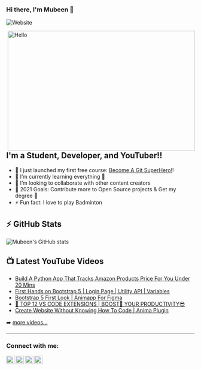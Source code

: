 ### Hi there, I'm Mubeen 👋

![Website](https://img.shields.io/website?down_color=grey&down_message=offline&label=website&logo=brave&style=for-the-badge&up_message=up&url=https%3A%2F%2Fmubeenpatel99.github.io)

<img align="right" alt="Hello" src="https://github.com/mubeenpatel99/mubeenpatel99/media/life.gif?raw=true" width="500" height="320" />

## I'm a Student, Developer, and YouTuber!!

- 🔭 I just launched my first free course: [Become A Git SuperHero!][course]!
- 🌱 I’m currently learning everything 🤣
- 👯 I’m looking to collaborate with other content creators
- 🥅 2021 Goals: Contribute more to Open Source projects & Get my degree 🤣
- ⚡ Fun fact: I love to play Badminton

## :zap: GitHub Stats

![Mubeen's GitHub stats](https://github-readme-stats.vercel.app/api?username=mubeenpatel99&show_icons=true&theme=radical)

## 📺 Latest YouTube Videos

<!-- YOUTUBE:START -->
- [Build A Python App That Tracks Amazon Products Price For You Under 20 Mins](https://www.youtube.com/watch?v=BTzu9hIYYeQ)
- [First Hands on Bootstrap 5 | Login Page | Utility API | Variables](https://www.youtube.com/watch?v=G2gWoeQON_w)
- [Bootstrap 5 First Look | Animapp For Figma](https://www.youtube.com/watch?v=8vMVVEBkv04)
- [📣 TOP 1️2️ VS CODE EXTENSIONS | BOOST🚀 YOUR PRODUCTIVITY😎](https://www.youtube.com/watch?v=fIbJovBOAqY)
- [Create Website Without Knowing How To Code | Anima Plugin](https://www.youtube.com/watch?v=8diPGI9Y8TM)
<!-- YOUTUBE:END -->

➡️ [more videos...](https://youtube.com/codgenix)

---
### Connect with me:

[<img align="left" alt="mubeenpatel99.github.io" width="22px" color="orange" src="https://cdn.jsdelivr.net/npm/simple-icons@v3/icons/googlechrome.svg" />][website]

[<img align="left" alt="CodGenix | YouTube" width="22px" src="https://cdn.jsdelivr.net/npm/simple-icons@v3/icons/youtube.svg" />][youtube]

[<img align="left" alt="Mubeen Patel | LinkedIn" width="22px" src="https://cdn.jsdelivr.net/npm/simple-icons@v3/icons/linkedin.svg" />][linkedin]

[<img align="left" alt="Mubeen Patel | Instagram" width="22px" src="https://cdn.jsdelivr.net/npm/simple-icons@v3/icons/instagram.svg" />][instagram]

[website]: https://mubeenpatel99.github.io
[course]: https://www.youtube.com/watch?v=ESWUH74if1w&list=PLrIwPWdg1m0_8kZ_zeIGGkXrA-p0SS5-Q
[youtube]: https://youtube.com/codgenix
[instagram]: https://instagram.com/_mubeen_patel
[linkedin]: https://linkedin.com/in/mubeen-patel